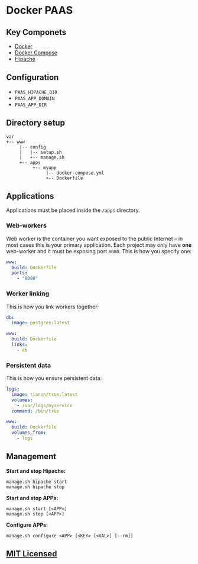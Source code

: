 Docker PAAS
===========

## Key Componets

* [Docker](http://github.com/docker/docker)
* [Docker Compose](https://github.com/docker/fig)
* [Hipache](https://github.com/hipache/hipache)

## Configuration

* `PAAS_HIPACHE_DIR`
* `PAAS_APP_DOMAIN`
* `PAAS_APP_DIR`

## Directory setup

```
var
+-- www
     |-- config
     |   |-- setup.sh
     |   +-- manage.sh
     +-- apps
          +-- myapp
               |-- docker-compose.yml
               +-- Dockerfile
```

## Applications

Applications must be placed inside the `/apps` directory.

### Web-workers

Web worker is the container you want exposed to the public Internet – in most
cases this is your primary application. Each project may only have **one**
web-worker and it must be exposing port `8080`. This is how you specify one:

```yml
www:
  build: Dockerfile
  ports:
    - "8080"
```

### Worker linking

This is how you link workers together:

```yml
db:
  image: postgres:latest

www:
  build: Dockerfile
  links:
    - db
```

### Persistent data

This is how you ensure persistent data:

```yml
logs:
  image: tianon/true:latest
  volumes:
    - /var/logs/myservice
  command: /bin/true

www:
  build: Dockerfile
  volumes_from:
    - logs
```

## Management

**Start and stop Hipache:**

```
manage.sh hipache start
manage.sh hipache stop
```

**Start and stop APPs:**

```
manage.sh start [<APP>]
manage.sh stop [<APP>]
```

**Configure APPs:**

```
manage.sh configure <APP> [<KEY> [<VAL>] [--rm]]
```

## [MIT Licensed](https://github.com/Turistforeningen/docker-paas/blob/master/LICENSE)

